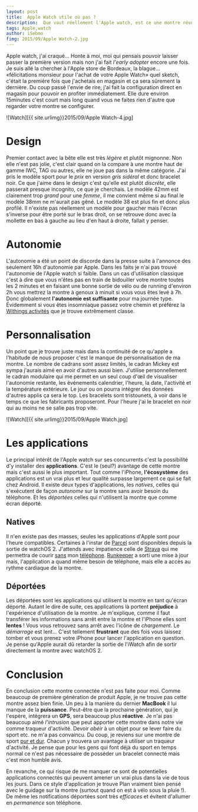 ```yaml
---
layout: post
title:  Apple Watch utile où pas ?
description:  Que vaut réellement l'Apple watch, est ce une montre révolutionnaire ? Pouvons nous nous en passer. 
tags: Apple,watch 
author: iSebmo
fimg: 2015/09/Apple Watch-2.jpg
---
```


Apple watch, j'ai craqué... Honte à moi, moi qui pensais pouvoir laisser passer la première version mais non j'ai fait *l'early adopter* encore une fois. 
Je suis allé la chercher à l'Apple store de Bordeaux, la blague... «félicitations monsieur pour l'achat de votre Apple Watch» quel sketch, c'était la première fois que j'achetais en magasin et ça sera sûrement la dernière. Du coup passé l'envie de rire, j'ai fait la configuration direct en magasin pour pouvoir en profiter immédiatement. Elle dure environ 15minutes c'est court mais long quand vous ne faites rien d'autre que regarder votre montre se configurer. 

![Watch][{{ site.urlimg}}2015/09/Apple Watch-4.jpg]

# Design
Premier contact avec la bête elle est très *légère* et plutôt mignonne. Non elle n'est pas jolie, c'est clair quand on la compare à une montre haut de gamme IWC, TAG ou autres, elle ne joue pas dans la même catégorie. J'ai pris le modèle sport pour le *prix* en version *gris sidéral* et donc bracelet noir. Ce que j'aime dans le design c'est qu'elle est plutôt *discrète*, elle passerait presque incognito, ce que je cherchais. 
Le modèle 42mm est clairement trop *grand* pour une *femme*, il me convient même si au final le modèle 38mm ne m'aurait pas gêné. Le modèle 38 est plus fin et donc plus profilé. Il n'existe pas réellement un modèle pour gaucher mais l'écran s'inverse pour être porté sur le bras droit, on se retrouve donc avec la mollette en bas à gauche au lieu d'en haut à droite, fallait y penser. 

# Autonomie 
L'autonomie a été un point de discorde dans la presse suite à l'annonce des seulement 16h d'autonomie par Apple. Dans les faits je n'ai pas trouvé l'autonomie de l'Apple watch si faible. Dans un cas d'utilisation classique c'est à dire que vous n'êtes pas en train de bidouiller votre montre toutes les 2 minutes et en faisant une bonne sortie de vélo ou de running d'environ 2h vous mettrez la montre à genoux à minuit si vous vous êtes levé à 7h. Donc globalement **l'autonomie est suffisante** pour ma journée type. Évidemment si vous êtes insomniaque passez votre chemin et préférez la [Withings activités][withing] que je trouve extrêmement classe. 

# Personnalisation 
Un point que je trouve juste mais dans la continuité de ce qu'apple a l'habitude de nous proposer c'est le manque de personnalisation de ma montre. Le nombre de cadrans sont assez limités, le cadran Mickey est sympa j'aurais aimé en avoir d'autres aussi bien. J'utilise personnellement le cadran modulaire qui me permet en un seul coup d'œil de visualiser l'autonomie restante, les événements calendrier, l'heure, la date, l'activité et la température extérieure. Le jour ou on pourra intégrer des données d'autres applis ça sera le top. 
Les bracelets sont tristounets, à voir dans le temps ce que les fabricants proposeront. Pour l'heure j'ai le bracelet en noir qui au moins ne se salie pas trop vite. 

![Watch][{{ site.urlimg}}2015/09/Apple Watch.jpg]

# Les applications
Le principal intérêt de l'Apple watch sur ses concurrents c'est la possibilité d'y installer des **applications**. C'est le (seul?) avantage de cette montre mais c'est aussi le plus important. Tout comme l'iPhone, **l'écosystème** des applications est un vrai plus et leur qualité surpasse largement ce qui se fait chez Android. 
Il existe deux types d'applications, les *natives*, celles qui s'exécutent de façon *autonome* sur la montre sans avoir besoin du téléphone. Et les *déportées* celles qui n'utilisent  la montre que comme écran déporté. 

## Natives
Il n'en existe pas des masses, seules les applications d'Apple sont pour l'heure compatibles. Certaines à l'instar de [Parcel][parcel] sont disponibles depuis la sortie de watchOS 2. J'attends avec impatience celle de [Strava][strava] qui me permettra de courir [sans][run] mon [téléphone][iphone]. 
[Runkeeper][Runkeeper] a sorti une mise à jour mais, l'application a quand même besoin de téléphone, mais elle a accès au rythme cardiaque de la montre. 

## Déportées 
Les déportées sont les applications qui utilisent la montre en tant qu'écran déporté. Autant le dire de suite, ces applications là portent **préjudice** à l'expérience d'utilisation de la montre. Je m'explique, comme il faut transférer les informations sans arrêt entre la montre et l'iPhone elles sont **lentes** ! Vous vous retrouvez sans arrêt avec l'icône de *chargement*. Le *démarrage* est lent... C'est tellement **frustrant** que des fois vous laissez tomber et vous prenez votre iPhone pour lancer  l'application en question. 
Je pense qu'Apple aurait dû retarder la sortie de l'iWatch afin de sortir directement la montre avec watchOS 2. 

# Conclusion 
 En conclusion cette montre connectée n'est pas faite pour moi. Comme beaucoup de première génération de produit Apple, je ne trouve pas cette montre assez bien finie. Un peu à la manière du dernier **MacBook** il lui manque de la **puissance**. Peut-être que la prochaine génération, qui je l'espère, intégrera un **GPS**, sera beaucoup plus **réactive**. Je n'ai pas beaucoup aimé *l'intrusion* que peut apporter cette montre dans notre vie comme traqueur d'activité. Devoir *obéir* à un objet pour se lever faire du sport etc. ne m'a pas convaincu. 
Du coup, je reviens sur une montre de sport [pur et dur][fenix]. Chacun y trouvera un avantage à utiliser un traqueur d'activité. Je pense que pour les gens qui font déjà du sport en temps normal ce n'est pas nécessaire de posséder un bracelet connecté mais c'est mon humble avis. 

En revanche, ce qui risque de me manquer ce sont de potentielles applications connectés qui peuvent amener un vrai plus dans la vie de tous les jours. Dans ce style d'application je trouve Plan vraiment bien pensé avec le guidage sur la montre (surtout quand on est à vélo sous la pluie !). De même les notifications déportées sont très *efficaces* et évitent d'allumer en *permanence* son téléphone.   

[parcel]: https://itunes.apple.com/fr/app/parcel-delivery-tracking/id375589283?l=en&mt=8&at=1l3vs3Y
[strava]: https://itunes.apple.com/fr/app/strava-running-cycling-gps/id426826309?l=en&mt=8&at=1l3vs3Y
[run]: http://tfada.fr/2014/11/courir-avec-son-iphone/
[iphone]: http://tfada.fr/hightech/iphone6s.html
[fenix]: http://www.amazon.fr/dp/B00S9G2RRQ/?tag=tfadafr-21
[withing]: http://www.amazon.fr/dp/B00OX2PCEU/?tag=tfadafr-21
[Runkeeper]: https://itunes.apple.com/fr/app/runkeeper-gps-running-walk/id300235330?l=en&mt=8&at=1l3vs3Y

